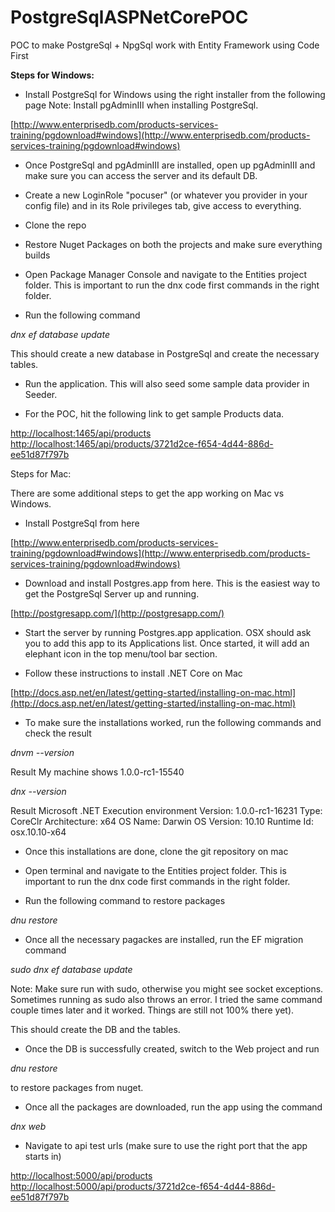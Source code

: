 # PostgreSqlASPNetCorePOC
POC to make PostgreSql + NpgSql work with Entity Framework using Code First

**Steps for Windows:**

- Install PostgreSql for Windows using the right installer from the following page
Note: Install pgAdminIII when installing PostgreSql.

[http://www.enterprisedb.com/products-services-training/pgdownload#windows](http://www.enterprisedb.com/products-services-training/pgdownload#windows)

- Once PostgreSql and pgAdminIII are installed, open up pgAdminIII and make sure you can access the server and its default DB.

- Create a new LoginRole "pocuser" (or whatever you provider in your config file) and in its Role privileges tab, give access to everything.

- Clone the repo

- Restore Nuget Packages on both the projects and make sure everything builds

- Open Package Manager Console and navigate to the Entities project folder. This is important to run the dnx code first commands in the right folder.

- Run the following command

*dnx ef database update*

This should create a new database in PostgreSql and create the necessary tables.
- Run the application. This will also seed some sample data provider in Seeder.

- For the POC, hit the following link to get sample Products data.

[http://localhost:1465/api/products](http://localhost:1465/api/products)
[http://localhost:1465/api/products/3721d2ce-f654-4d44-886d-ee51d87f797b](http://localhost:1465/api/products/3721d2ce-f654-4d44-886d-ee51d87f797b)


Steps for Mac:

There are some additional steps to get the app working on Mac vs Windows.

- Install PostgreSql from here

[http://www.enterprisedb.com/products-services-training/pgdownload#windows](http://www.enterprisedb.com/products-services-training/pgdownload#windows)

- Download and install Postgres.app from here. This is the easiest way to get the PostgreSql Server up and running.

[http://postgresapp.com/](http://postgresapp.com/)

- Start the server by running Postgres.app application. OSX should ask you to add this app to its Applications list. Once started,
it will add an elephant icon in the top menu/tool bar section.

- Follow these instructions to install .NET Core on Mac

[http://docs.asp.net/en/latest/getting-started/installing-on-mac.html](http://docs.asp.net/en/latest/getting-started/installing-on-mac.html)

- To make sure the installations worked, run the following commands and check the result

*dnvm --version*

Result
My machine shows 1.0.0-rc1-15540

*dnx --version*

Result
Microsoft .NET Execution environment
 Version:      1.0.0-rc1-16231
 Type:         CoreClr
 Architecture: x64
 OS Name:      Darwin
 OS Version:   10.10
 Runtime Id:   osx.10.10-x64

- Once this installations are done, clone the git repository on mac

- Open terminal and navigate to the Entities project folder. This is important to run the dnx code first commands in the right folder.

- Run the following command to restore packages

*dnu restore*

- Once all the necessary pagackes are installed, run the EF migration command

*sudo dnx ef database update*

Note: Make sure run with sudo, otherwise you might see socket exceptions. Sometimes running as sudo also throws an error. I tried the same command couple times later and it worked. Things are still not 100% there yet).

This should create the DB and the tables.

- Once the DB is successfully created, switch to the Web project and run 

*dnu restore*

to restore packages from nuget.

- Once all the packages are downloaded, run the app using the command

*dnx web*

- Navigate to api test urls (make sure to use the right port that the app starts in)

[http://localhost:5000/api/products](http://localhost:5000/api/products)
[http://localhost:5000/api/products/3721d2ce-f654-4d44-886d-ee51d87f797b](http://localhost:5000/api/products/3721d2ce-f654-4d44-886d-ee51d87f797b)


